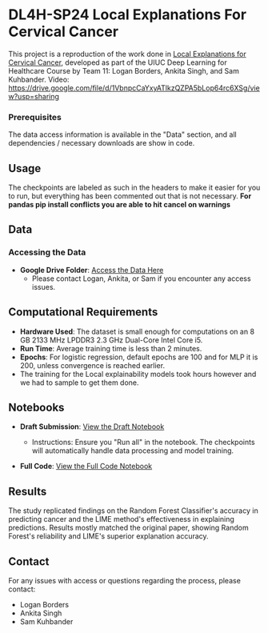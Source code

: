 # DL4H-SP24 Local Explanations For Cervical Cancer

This project is a reproduction of the work done in [Local Explanations for Cervical Cancer](https://github.com/cwayad/Local-Explanations-for-Cervical-Cancer), developed as part of the UIUC Deep Learning for Healthcare Course by Team 11: Logan Borders, Ankita Singh, and Sam Kuhbander.
Video: https://drive.google.com/file/d/1VbnpcCaYxyATlkzQZPA5bLop64rc6XSg/view?usp=sharing


### Prerequisites
The data access information is available in the "Data" section, and all dependencies / necessary downloads are show in code.

## Usage

The checkpoints are labeled as such in the headers to make it easier for you to run, but everything has been commented out that is not necessary. 
**For pandas pip install conflicts you are able to hit cancel on warnings**

## Data

### Accessing the Data
- **Google Drive Folder**: [Access the Data Here](https://drive.google.com/drive/u/1/folders/1AUr8BgW16UU-7XjFf8O77XAgjA27gISV)
  - Please contact Logan, Ankita, or Sam if you encounter any access issues.

## Computational Requirements

- **Hardware Used**: The dataset is small enough for computations on an 8 GB 2133 MHz LPDDR3 2.3 GHz Dual-Core Intel Core i5.
- **Run Time**: Average training time is less than 2 minutes.
- **Epochs**: For logistic regression, default epochs are 100 and for MLP it is 200, unless convergence is reached earlier.
- The training for the Local explainability models took hours however and we had to sample to get them done.

## Notebooks

- **Draft Submission**: [View the Draft Notebook](https://colab.research.google.com/drive/1PKwgo4jP7umgGmnmTrUsIDFM1fUI6_qY?usp=share_link)
  - Instructions: Ensure you "Run all" in the notebook. The checkpoints will automatically handle data processing and model training.

- **Full Code**: [View the Full Code Notebook](https://colab.research.google.com/drive/1eEkoL5BTmgh36O-vZC7NDnce_oiDLO9n?usp=share_link)

## Results
The study replicated findings on the Random Forest Classifier's accuracy in predicting cancer and the LIME method's effectiveness in explaining predictions. Results mostly matched the original paper, showing Random Forest's reliability and LIME's superior explanation accuracy.

## Contact

For any issues with access or questions regarding the process, please contact:
- Logan Borders
- Ankita Singh
- Sam Kuhbander

